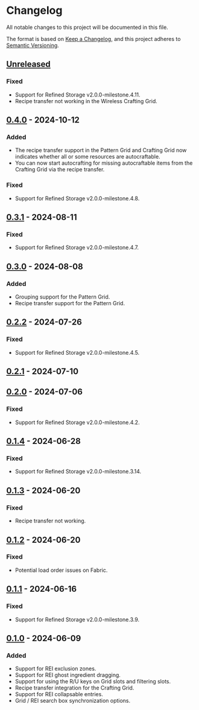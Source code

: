 # Changelog

All notable changes to this project will be documented in this file.

The format is based on [Keep a Changelog](https://keepachangelog.com/en/1.0.0/), and this project adheres
to [Semantic Versioning](https://semver.org/spec/v2.0.0.html).

## [Unreleased]

### Fixed

-   Support for Refined Storage v2.0.0-milestone.4.11.
-   Recipe transfer not working in the Wireless Crafting Grid.

## [0.4.0] - 2024-10-12

### Added

-   The recipe transfer support in the Pattern Grid and Crafting Grid now indicates whether all or some resources are autocraftable.
-   You can now start autocrafting for missing autocraftable items from the Crafting Grid via the recipe transfer.

### Fixed

-   Support for Refined Storage v2.0.0-milestone.4.8.

## [0.3.1] - 2024-08-11

### Fixed

-   Support for Refined Storage v2.0.0-milestone.4.7.

## [0.3.0] - 2024-08-08

### Added

-   Grouping support for the Pattern Grid.
-   Recipe transfer support for the Pattern Grid.

## [0.2.2] - 2024-07-26

### Fixed

-   Support for Refined Storage v2.0.0-milestone.4.5.

## [0.2.1] - 2024-07-10

## [0.2.0] - 2024-07-06

### Fixed

-   Support for Refined Storage v2.0.0-milestone.4.2.

## [0.1.4] - 2024-06-28

### Fixed

-   Support for Refined Storage v2.0.0-milestone.3.14.

## [0.1.3] - 2024-06-20

### Fixed

-   Recipe transfer not working.

## [0.1.2] - 2024-06-20

### Fixed

-   Potential load order issues on Fabric.

## [0.1.1] - 2024-06-16

### Fixed

-   Support for Refined Storage v2.0.0-milestone.3.9.

## [0.1.0] - 2024-06-09

### Added

-   Support for REI exclusion zones.
-   Support for REI ghost ingredient dragging.
-   Support for using the R/U keys on Grid slots and filtering slots.
-   Recipe transfer integration for the Crafting Grid.
-   Support for REI collapsable entries.
-   Grid / REI search box synchronization options.

[Unreleased]: https://github.com/refinedmods/refinedstorage-rei-integration/compare/v0.4.0...HEAD

[0.4.0]: https://github.com/refinedmods/refinedstorage-rei-integration/compare/v0.3.1...v0.4.0

[0.3.1]: https://github.com/refinedmods/refinedstorage-rei-integration/compare/v0.3.0...v0.3.1

[0.3.0]: https://github.com/refinedmods/refinedstorage-rei-integration/compare/v0.2.2...v0.3.0

[0.2.2]: https://github.com/refinedmods/refinedstorage-rei-integration/compare/v0.2.1...v0.2.2

[0.2.1]: https://github.com/refinedmods/refinedstorage-rei-integration/compare/v0.2.0...v0.2.1

[0.2.0]: https://github.com/refinedmods/refinedstorage-rei-integration/compare/v0.1.4...v0.2.0

[0.1.4]: https://github.com/refinedmods/refinedstorage-rei-integration/compare/v0.1.3...v0.1.4

[0.1.3]: https://github.com/refinedmods/refinedstorage-rei-integration/compare/v0.1.2...v0.1.3

[0.1.2]: https://github.com/refinedmods/refinedstorage-rei-integration/compare/v0.1.1...v0.1.2

[0.1.1]: https://github.com/refinedmods/refinedstorage-rei-integration/compare/v0.1.0...v0.1.1

[0.1.0]: https://github.com/refinedmods/refinedstorage-rei-integration/compare/d7484c3f13c89276680daec3e4627cbb0cf2344e...v0.1.0
